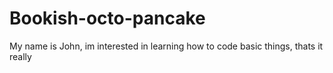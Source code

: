 # Bookish-octo-pancake
My name is John, im interested in learning how to code basic things, thats it really
